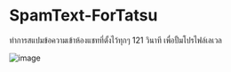 # SpamText-ForTatsu
ทำการสแปมข้อความเข้าห้องแชทที่ตั้งไว้ทุกๆ 121 วินาที เพื่อปั้มโปรไฟล์เลเวล

![image](https://user-images.githubusercontent.com/41195318/132428418-abbb6784-76d8-4e17-aca5-6cfa0a3255e5.png)

